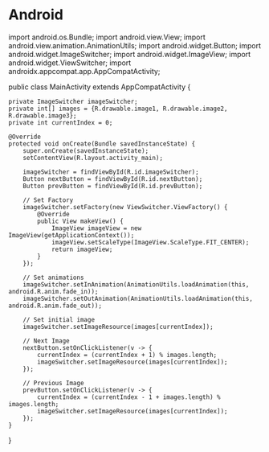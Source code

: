 # Android
import android.os.Bundle;
import android.view.View;
import android.view.animation.AnimationUtils;
import android.widget.Button;
import android.widget.ImageSwitcher;
import android.widget.ImageView;
import android.widget.ViewSwitcher;
import androidx.appcompat.app.AppCompatActivity;

public class MainActivity extends AppCompatActivity {

    private ImageSwitcher imageSwitcher;
    private int[] images = {R.drawable.image1, R.drawable.image2, R.drawable.image3};
    private int currentIndex = 0;

    @Override
    protected void onCreate(Bundle savedInstanceState) {
        super.onCreate(savedInstanceState);
        setContentView(R.layout.activity_main);

        imageSwitcher = findViewById(R.id.imageSwitcher);
        Button nextButton = findViewById(R.id.nextButton);
        Button prevButton = findViewById(R.id.prevButton);

        // Set Factory
        imageSwitcher.setFactory(new ViewSwitcher.ViewFactory() {
            @Override
            public View makeView() {
                ImageView imageView = new ImageView(getApplicationContext());
                imageView.setScaleType(ImageView.ScaleType.FIT_CENTER);
                return imageView;
            }
        });

        // Set animations
        imageSwitcher.setInAnimation(AnimationUtils.loadAnimation(this, android.R.anim.fade_in));
        imageSwitcher.setOutAnimation(AnimationUtils.loadAnimation(this, android.R.anim.fade_out));

        // Set initial image
        imageSwitcher.setImageResource(images[currentIndex]);

        // Next Image
        nextButton.setOnClickListener(v -> {
            currentIndex = (currentIndex + 1) % images.length;
            imageSwitcher.setImageResource(images[currentIndex]);
        });

        // Previous Image
        prevButton.setOnClickListener(v -> {
            currentIndex = (currentIndex - 1 + images.length) % images.length;
            imageSwitcher.setImageResource(images[currentIndex]);
        });
    }
}
